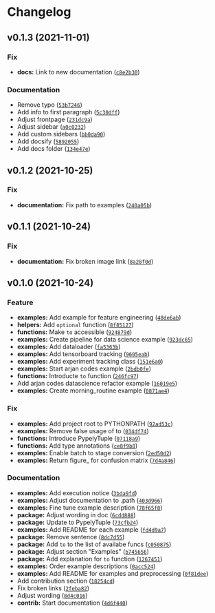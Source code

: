 # Changelog

<!--next-version-placeholder-->

## v0.1.3 (2021-11-01)
### Fix
* **docs:** Link to new documentation ([`c8e2b30`](https://github.com/stoney95/pypely/commit/c8e2b304f190e18e1812b2aec8c15db7c817f74a))

### Documentation
* Remove typo ([`53b7246`](https://github.com/stoney95/pypely/commit/53b7246cfee91ff859e6c9abdb6b0e47565a223f))
* Add info to first paragraph ([`5c30dff`](https://github.com/stoney95/pypely/commit/5c30dff3cb280db838cd5b1d6d96fb2f218fc571))
* Adjust frontpage ([`231dc9a`](https://github.com/stoney95/pypely/commit/231dc9a116f829234a3d92a27a9d916af52cb547))
* Adjust sidebar ([`a0c0232`](https://github.com/stoney95/pypely/commit/a0c0232966e806d15846d4dd95cc16349fa418d2))
* Add custom sidebars ([`bb0da90`](https://github.com/stoney95/pypely/commit/bb0da907716d29cb0e8c24fc88d356ff531508f7))
* Add docsify ([`5892055`](https://github.com/stoney95/pypely/commit/589205564f4ead95e7b5c23c318b607a03b7e4f0))
* Add docs folder ([`134e47e`](https://github.com/stoney95/pypely/commit/134e47ec3464a5662a5dea27fd179ad137a4da79))

## v0.1.2 (2021-10-25)
### Fix
* **documentation:** Fix path to examples ([`240a05b`](https://github.com/stoney95/pypely/commit/240a05b076077795ae6121b8331109e638df20ec))

## v0.1.1 (2021-10-24)
### Fix
* **documentation:** Fix broken image link ([`8a28f0d`](https://github.com/stoney95/pypely/commit/8a28f0d402cb48bee1281ddf37fbdc1709ac8bce))

## v0.1.0 (2021-10-24)
### Feature
* **examples:** Add example for feature engineering ([`48de6ab`](https://github.com/stoney95/pypely/commit/48de6ab44aac5da415b96481fc7bb31c49868104))
* **helpers:** Add `optional` function ([`8f85127`](https://github.com/stoney95/pypely/commit/8f85127960aabf3df3a62fa5409e8d5f8573f265))
* **functions:** Make `to` accessible ([`924879d`](https://github.com/stoney95/pypely/commit/924879dae5a2b7abee575e1113f69b2040feff08))
* **examples:** Create pipeline for data science example ([`923dc65`](https://github.com/stoney95/pypely/commit/923dc65954dd09e912777976b1918e4d74c75af3))
* **examples:** Add dataloader ([`fa5363b`](https://github.com/stoney95/pypely/commit/fa5363bf831c3dec36d368f4767aed13248fdbf4))
* **examples:** Add tensorboard tracking ([`9605eab`](https://github.com/stoney95/pypely/commit/9605eabf0758f8219e244a67460da474a33e3d4c))
* **examples:** Add experiment tracking class ([`151e6a0`](https://github.com/stoney95/pypely/commit/151e6a012bd9f296afe4b33b546926b90a869e1e))
* **examples:** Start arjan codes example ([`2bdb0fe`](https://github.com/stoney95/pypely/commit/2bdb0fe860b8d1f0bd69ffa97694d7e5200b64fe))
* **functions:** Introducte `to` function ([`246fc97`](https://github.com/stoney95/pypely/commit/246fc97cc5f0ed2f1cdebe4d041450eb77620f19))
* Add arjan codes datascience refactor example ([`16019e5`](https://github.com/stoney95/pypely/commit/16019e577174892318b0f36bd04fb8a9b9824135))
* **examples:** Create morning_routine example ([`0871ae4`](https://github.com/stoney95/pypely/commit/0871ae4c918dea811a81aa02f3c32966bb0d46fe))

### Fix
* **examples:** Add project root to PYTHONPATH ([`92ad53c`](https://github.com/stoney95/pypely/commit/92ad53c8850fb8a733aabdee030be5e4dab9f2d0))
* **examples:** Remove false usage of to ([`034df74`](https://github.com/stoney95/pypely/commit/034df74e677222ed195f9faf22566a0f3e523d75))
* **functions:** Introduce PypelyTuple ([`07118a9`](https://github.com/stoney95/pypely/commit/07118a94efb84f3079d725dd38968f9a7fb15a0b))
* **functions:** Add type annotations ([`ce8f9b8`](https://github.com/stoney95/pypely/commit/ce8f9b882e597bd29abd9fcfdc8ff5c47a521902))
* **examples:** Enable batch to stage conversion ([`2ed50d2`](https://github.com/stoney95/pypely/commit/2ed50d297d76b5ba561c87d525f35e7ad1ebaf8d))
* **examples:** Return figure_ for confusion matrix ([`7d4a846`](https://github.com/stoney95/pypely/commit/7d4a8460f5157714f36e82121e0140b3451a7a34))

### Documentation
* **examples:** Add execution notice ([`3bda9fd`](https://github.com/stoney95/pypely/commit/3bda9fd593c654ce858c9513881a928784e4cc1e))
* **examples:** Adjust documentation to .path ([`403d966`](https://github.com/stoney95/pypely/commit/403d966f334d61b3a04458f5c214ef8f201a07d6))
* **examples:** Fine tune example description ([`78f65f8`](https://github.com/stoney95/pypely/commit/78f65f8ddeec9d5dc6ad901832e2a7a2a0e07867))
* **package:** Adjust wording in doc ([`6cdd888`](https://github.com/stoney95/pypely/commit/6cdd888de90af762ec5df4c5ae0108d3c37bac11))
* **package:** Update to PypelyTuple ([`73cfb24`](https://github.com/stoney95/pypely/commit/73cfb24388bc1b9325f1369477eac66697260a57))
* **examples:** Add README for each example ([`fd4d9a7`](https://github.com/stoney95/pypely/commit/fd4d9a7eb292ecb88eacae74238a89dee4a9b33f))
* **package:** Remove sentence ([`8dc7d55`](https://github.com/stoney95/pypely/commit/8dc7d55243f92df4d6959c2f26347bc5ea47ca61))
* **package:** Add `to` to the list of availabe funcs ([`c050875`](https://github.com/stoney95/pypely/commit/c050875c601285c5500ade1f1b65b4e1c49b1eba))
* **package:** Adjust section "Examples" ([`b745656`](https://github.com/stoney95/pypely/commit/b74565658e78a885f8c0fbb8848757cf0e1cacb7))
* **package:** Add explanation for `to` function ([`1267451`](https://github.com/stoney95/pypely/commit/1267451c9db8d06151e764ba9b53be88ab482989))
* **examples:** Order example descriptions ([`0acc524`](https://github.com/stoney95/pypely/commit/0acc5249fe27bd77337fbdcdea951b132367ff21))
* **examples:** Add README for examples and preprocessing ([`0f81dee`](https://github.com/stoney95/pypely/commit/0f81deed0c7f827aeb7e543b7d19e58a2bec3f5e))
* Add contribution section ([`18254cd`](https://github.com/stoney95/pypely/commit/18254cd276d86286f84363d81ffff46f3d82868a))
* Fix broken links ([`2feba82`](https://github.com/stoney95/pypely/commit/2feba82596bb119a492f4e0a285ef995a3b25330))
* Adjust wording ([`8d4c016`](https://github.com/stoney95/pypely/commit/8d4c016ceb68f5f6b8d515d6258088ca0b689fbf))
* **contrib:** Start documentation ([`4d6f440`](https://github.com/stoney95/pypely/commit/4d6f440a3cc1b16df83c1084c60006d62fe561e0))
